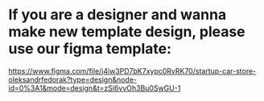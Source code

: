 # If you are a designer and wanna make new template design, please use our figma template:

  https://www.figma.com/file/j4iw3PD7bK7xypc0RvRK70/startup-car-store-oleksandrfedorak?type=design&node-id=0%3A1&mode=design&t=zSi6vvOh3Bu0SwGU-1
